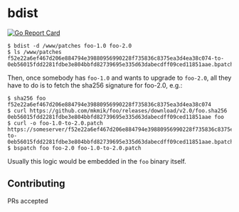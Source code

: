 # bdist

[![Go Report Card](https://goreportcard.com/badge/github.com/mkmik/bdist)](https://goreportcard.com/report/github.com/mkmik/bdist)

```
$ bdist -d /www/patches foo-1.0 foo-2.0
$ ls /www/patches
f52e22a6ef467d206e884794e39880956990228f735836c8375ea3d4ea38c074-to-0eb56015fdd2281fdbe3e804bbfd82739695e335d63dabecdff09ced11851aae.bpatch
```

Then, once somebody has `foo-1.0` and wants to upgrade to `foo-2.0`, all they have to do is to fetch the sha256 signature for foo-2.0, e.g.:

```
$ sha256 foo
f52e22a6ef467d206e884794e39880956990228f735836c8375ea3d4ea38c074
$ curl https://github.com/mkmik/foo/releases/download/v2.0/foo.sha256
0eb56015fdd2281fdbe3e804bbfd82739695e335d63dabecdff09ced11851aae foo
$ curl -o foo-1.0-to-2.0.patch https://someserver/f52e22a6ef467d206e884794e39880956990228f735836c8375ea3d4ea38c074-to-0eb56015fdd2281fdbe3e804bbfd82739695e335d63dabecdff09ced11851aae.bpatch
$ bspatch foo foo-2.0 foo-1.0-to-2.0.patch
```

Usually this logic would be embedded in the `foo` binary itself.

## Contributing

PRs accepted
